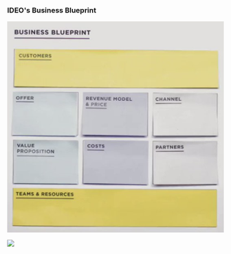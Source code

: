 ### IDEO's Business Blueprint

![](../images/businessblueprint.png)

![](https://daniellekirkwood.github.io/images/businessblueprint.png)
